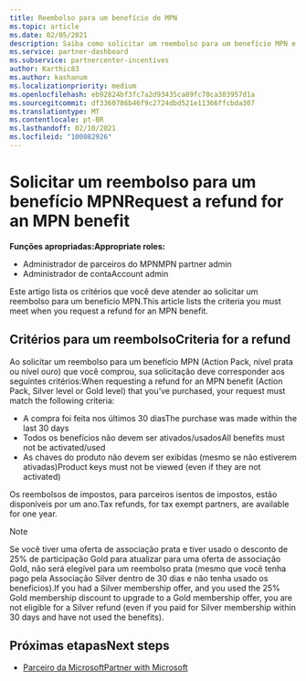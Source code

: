 ```yaml
---
title: Reembolso para um benefício de MPN
ms.topic: article
ms.date: 02/05/2021
description: Saiba como solicitar um reembolso para um benefício MPN e os critérios necessários para serem qualificados.
ms.service: partner-dashboard
ms.subservice: partnercenter-incentives
author: Karthic83
ms.author: kashanum
ms.localizationpriority: medium
ms.openlocfilehash: eb92824bf3fc7a2d93435ca89fc70ca303957d1a
ms.sourcegitcommit: df3360786b46f9c2724dbd521e11366ffcbda307
ms.translationtype: MT
ms.contentlocale: pt-BR
ms.lasthandoff: 02/10/2021
ms.locfileid: "100082926"
---
```

# <a name="request-a-refund-for-an-mpn-benefit"></a><span data-ttu-id="0f29e-103">Solicitar um reembolso para um benefício MPN</span><span class="sxs-lookup"><span data-stu-id="0f29e-103">Request a refund for an MPN benefit</span></span>

<span data-ttu-id="0f29e-104">**Funções apropriadas:**</span><span class="sxs-lookup"><span data-stu-id="0f29e-104">**Appropriate roles:**</span></span>

- <span data-ttu-id="0f29e-105">Administrador de parceiros do MPN</span><span class="sxs-lookup"><span data-stu-id="0f29e-105">MPN partner admin</span></span>
- <span data-ttu-id="0f29e-106">Administrador de conta</span><span class="sxs-lookup"><span data-stu-id="0f29e-106">Account admin</span></span>

<span data-ttu-id="0f29e-107">Este artigo lista os critérios que você deve atender ao solicitar um reembolso para um benefício MPN.</span><span class="sxs-lookup"><span data-stu-id="0f29e-107">This article lists the criteria you must meet when you request a refund for an MPN benefit.</span></span>

## <a name="criteria-for-a-refund"></a><span data-ttu-id="0f29e-108">Critérios para um reembolso</span><span class="sxs-lookup"><span data-stu-id="0f29e-108">Criteria for a refund</span></span>
<span data-ttu-id="0f29e-109">Ao solicitar um reembolso para um benefício MPN (Action Pack, nível prata ou nível ouro) que você comprou, sua solicitação deve corresponder aos seguintes critérios:</span><span class="sxs-lookup"><span data-stu-id="0f29e-109">When requesting a refund for an MPN benefit (Action Pack, Silver level or Gold level) that you’ve purchased, your request must match the following criteria:</span></span>

- <span data-ttu-id="0f29e-110">A compra foi feita nos últimos 30 dias</span><span class="sxs-lookup"><span data-stu-id="0f29e-110">The purchase was made within the last 30 days</span></span>
- <span data-ttu-id="0f29e-111">Todos os benefícios não devem ser ativados/usados</span><span class="sxs-lookup"><span data-stu-id="0f29e-111">All benefits must not be activated/used</span></span>
- <span data-ttu-id="0f29e-112">As chaves do produto não devem ser exibidas (mesmo se não estiverem ativadas)</span><span class="sxs-lookup"><span data-stu-id="0f29e-112">Product keys must not be viewed (even if they are not activated)</span></span>

<span data-ttu-id="0f29e-113">Os reembolsos de impostos, para parceiros isentos de impostos, estão disponíveis por um ano.</span><span class="sxs-lookup"><span data-stu-id="0f29e-113">Tax refunds, for tax exempt partners, are available for one year.</span></span>

>[!NOTE]
><span data-ttu-id="0f29e-114">Se você tiver uma oferta de associação prata e tiver usado o desconto de 25% de participação Gold para atualizar para uma oferta de associação Gold, não será elegível para um reembolso prata (mesmo que você tenha pago pela Associação Silver dentro de 30 dias e não tenha usado os benefícios).</span><span class="sxs-lookup"><span data-stu-id="0f29e-114">If you had a Silver membership offer, and you used the 25% Gold membership discount to upgrade to a Gold membership offer, you are not eligible for a Silver refund (even if you paid for Silver membership within 30 days and have not used the benefits).</span></span>

## <a name="next-steps"></a><span data-ttu-id="0f29e-115">Próximas etapas</span><span class="sxs-lookup"><span data-stu-id="0f29e-115">Next steps</span></span>

- [<span data-ttu-id="0f29e-116">Parceiro da Microsoft</span><span class="sxs-lookup"><span data-stu-id="0f29e-116">Partner with Microsoft</span></span>](mpn-overview.md)
